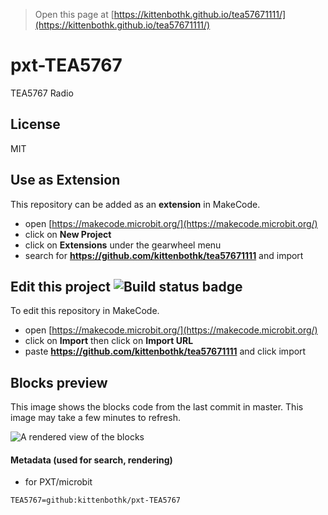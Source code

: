 
> Open this page at [https://kittenbothk.github.io/tea57671111/](https://kittenbothk.github.io/tea57671111/)

# pxt-TEA5767
TEA5767 Radio

## License

MIT

## Use as Extension

This repository can be added as an **extension** in MakeCode.

* open [https://makecode.microbit.org/](https://makecode.microbit.org/)
* click on **New Project**
* click on **Extensions** under the gearwheel menu
* search for **https://github.com/kittenbothk/tea57671111** and import

## Edit this project ![Build status badge](https://github.com/kittenbothk/tea57671111/workflows/MakeCode/badge.svg)

To edit this repository in MakeCode.

* open [https://makecode.microbit.org/](https://makecode.microbit.org/)
* click on **Import** then click on **Import URL**
* paste **https://github.com/kittenbothk/tea57671111** and click import

## Blocks preview

This image shows the blocks code from the last commit in master.
This image may take a few minutes to refresh.

![A rendered view of the blocks](https://github.com/kittenbothk/tea57671111/raw/master/.github/makecode/blocks.png)

#### Metadata (used for search, rendering)

* for PXT/microbit

```package
TEA5767=github:kittenbothk/pxt-TEA5767
```

<script src="https://makecode.com/gh-pages-embed.js"></script><script>makeCodeRender("{{ site.makecode.home_url }}", "{{ site.github.owner_name }}/{{ site.github.repository_name }}");</script>
